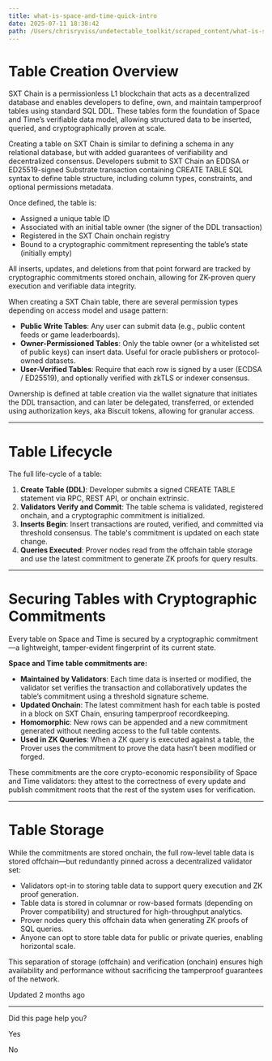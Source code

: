 ```yaml
---
title: what-is-space-and-time-quick-intro
date: 2025-07-11 18:38:42
path: /Users/chrisryviss/undetectable_toolkit/scraped_content/what-is-space-and-time-quick-intro.markdown
---
```


# Table Creation Overview

SXT Chain is a permissionless L1 blockchain that acts as a decentralized database and enables developers to define, own, and maintain tamperproof tables using standard SQL DDL. These tables form the foundation of Space and Time’s verifiable data model, allowing structured data to be inserted, queried, and cryptographically proven at scale.

Creating a table on SXT Chain is similar to defining a schema in any relational database, but with added guarantees of verifiability and decentralized consensus. Developers submit to SXT Chain an EDDSA or ED25519-signed Substrate transaction containing CREATE TABLE SQL syntax to define table structure, including column types, constraints, and optional permissions metadata.

Once defined, the table is:

- Assigned a unique table ID
- Associated with an initial table owner (the signer of the DDL transaction)
- Registered in the SXT Chain onchain registry
- Bound to a cryptographic commitment representing the table’s state (initially empty)

All inserts, updates, and deletions from that point forward are tracked by cryptographic commitments stored onchain, allowing for ZK-proven query execution and verifiable data integrity.

When creating a SXT Chain table, there are several permission types depending on access model and usage pattern:

- **Public Write Tables**: Any user can submit data (e.g., public content feeds or game leaderboards).
- **Owner-Permissioned Tables**: Only the table owner (or a whitelisted set of public keys) can insert data. Useful for oracle publishers or protocol-owned datasets.
- **User-Verified Tables**: Require that each row is signed by a user (ECDSA / ED25519), and optionally verified with zkTLS or indexer consensus.

Ownership is defined at table creation via the wallet signature that initiates the DDL transaction, and can later be delegated, transferred, or extended using authorization keys, aka Biscuit tokens, allowing for granular access.

---

# Table Lifecycle

The full life-cycle of a table:

1. **Create Table (DDL)**: Developer submits a signed CREATE TABLE statement via RPC, REST API, or onchain extrinsic.
2. **Validators Verify and Commit**: The table schema is validated, registered onchain, and a cryptographic commitment is initialized.
3. **Inserts Begin**: Insert transactions are routed, verified, and committed via threshold consensus. The table's commitment is updated on each state change.
4. **Queries Executed**: Prover nodes read from the offchain table storage and use the latest commitment to generate ZK proofs for query results.

---

# Securing Tables with Cryptographic Commitments

Every table on Space and Time is secured by a cryptographic commitment —a lightweight, tamper-evident fingerprint of its current state.

**Space and Time table commitments are:**

- **Maintained by Validators**: Each time data is inserted or modified, the validator set verifies the transaction and collaboratively updates the table’s commitment using a threshold signature scheme.
- **Updated Onchain**: The latest commitment hash for each table is posted in a block on SXT Chain, ensuring tamperproof recordkeeping.
- **Homomorphic**: New rows can be appended and a new commitment generated without needing access to the full table contents.
- **Used in ZK Queries**: When a ZK query is executed against a table, the Prover uses the commitment to prove the data hasn’t been modified or forged.

These commitments are the core crypto-economic responsibility of Space and Time validators: they attest to the correctness of every update and publish commitment roots that the rest of the system uses for verification.

---

# Table Storage

While the commitments are stored onchain, the full row-level table data is stored offchain—but redundantly pinned across a decentralized validator set:

- Validators opt-in to storing table data to support query execution and ZK proof generation.
- Table data is stored in columnar or row-based formats (depending on Prover compatibility) and structured for high-throughput analytics.
- Prover nodes query this offchain data when generating ZK proofs of SQL queries.
- Anyone can opt to store table data for public or private queries, enabling horizontal scale.

This separation of storage (offchain) and verification (onchain) ensures high availability and performance without sacrificing the tamperproof guarantees of the network.

Updated 2 months ago

---

Did this page help you?

Yes

No